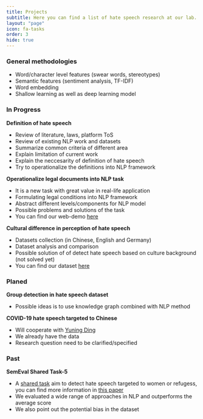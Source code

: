 ```yaml
---
title: Projects
subtitle: Here you can find a list of hate speech research at our lab.
layout: "page"
icon: fa-tasks
order: 3
hide: true
---
```


### General methodologies

- Word/character level features (swear words, stereotypes) 
- Semantic features (sentiment analysis, TF\-IDF) 
- Word embedding 
- Shallow learning as well as deep learning model

### In Progress

**Definition of hate speech**

- Review of literature, laws, platform ToS 
- Review of existing NLP work and datasets 
- Summarize common criteria of different area 
- Explain limitation of current work
- Explain the neccesarity of definition of hate speech
- Try to operationalize the definitions into NLP framework

**Operationalize legal documents into NLP task**

- It is a new task with great value in real-life application 
- Formulating legal conditions into NLP framework 
- Abstract different levels/components for NLP model 
- Possible problems and solutions of the task
- You can find our web-demo [here](http://134.91.18.147:8080/checker/#/input)

**Cultural difference in perception of hate speech**

- Datasets collection (in Chinese, English and Germany) 
- Dataset analysis and comparison 
- Possible solution of of detect hate speech based on culture background (not solved yet)
- You can find our dataset [here](./datasets)

### Planed

**Group detection in hate speech dataset**

- Possible ideas is to use knowledge graph combined with NLP method

**COVID\-19 hate speech targeted to Chinese**

- Will cooperate with [Yuning Ding](https://www.ltl.uni-due.de/team/yuning-ding)
- We already have the data 
- Research question need to be clarified/specified

### Past

**SemEval Shared Task-5**
- A [shared task](https://competitions.codalab.org/competitions/19935) aim to detect hate speech targeted to women or refugess, you can find more information in [this paper](https://www.aclweb.org/anthology/S19-2007.pdf)
- We evaluated a wide range of approaches in NLP and outperforms the average score
- We also point out the potential bias in the dataset
